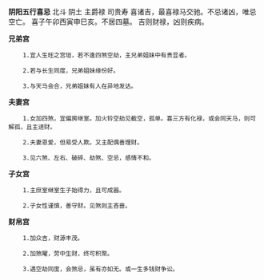 **阴阳五行喜忌**
北斗 阴土 主爵禄 司贵寿
喜诸吉，最喜禄马交驰。不忌诸凶，唯忌空亡。
喜子午卯西寅申巳亥。不居四墓。
吉则财禄，凶则疾病。


**兄弟宫**
```
    1.宜人生旺之宫垣，若不逢四煞空劫，主兄弟姐妹中有贵显者。

    2.若与长生同度，兄弟姐妹缘份好。

    3.与天马会合，兄弟姐妹有人在异地发达。
```

**夫妻宫**
```
    1.女加四煞，宜偏房继室。加火铃空劫见截空，孤单。喜三方有化禄，或会同天马，则可解孤，且主进财。

    2.夫妻恩爱，但易受人欺。又主配偶善理财。

    3.见六煞、左右、破碎、劫煞、空忌，感情不和。
```

**子女宫**
```
    1.主庶室继室生子始得力，且可成器。

    2.子女性谨慎，善守财。见煞则主吝啬。
```

**财帛宫**
```
    1.加众吉，财源丰茂。

    2.加煞曜，劳中生财，终可积聚。

    3.遇空劫同度，会煞忌，虽有亦如无。或一生多钱财争讼。
```